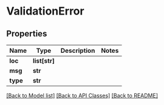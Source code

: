 # ValidationError

## Properties
Name | Type | Description | Notes
------------ | ------------- | ------------- | -------------
**loc** | **list[str]** |  |
**msg** | **str** |  |
**type** | **str** |  |

[[Back to Model list]](../README.md#documentation-for-models) [[Back to API Classes]](../README.md#documentation-for-api-endpoints) [[Back to README]](../README.md)
